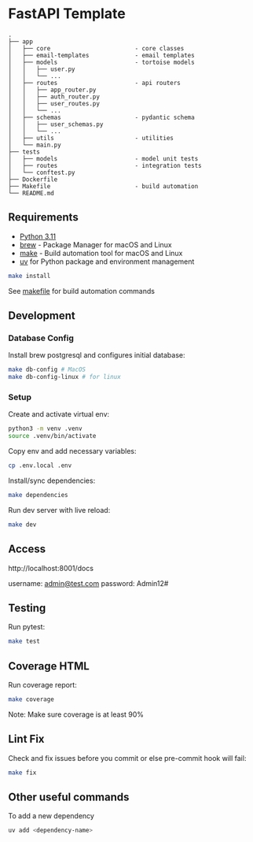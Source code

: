 # FastAPI Template

```
.
├── app
│   ├── core                        - core classes
│   ├── email-templates             - email templates
│   ├── models                      - tortoise models
│   │   ├── user.py
│   │   └── ...
│   ├── routes                      - api routers
│   │   ├── app_router.py
│   │   ├── auth_router.py
│   │   ├── user_routes.py
│   │   └── ...
│   ├── schemas                     - pydantic schema
│   │   ├── user_schemas.py
│   │   └── ...
│   ├── utils                       - utilities
│   └── main.py
├── tests
│   ├── models                      - model unit tests
│   ├── routes                      - integration tests
│   └── conftest.py
├── Dockerfile          
├── Makefile                        - build automation
└── README.md
```

## Requirements
* [Python 3.11](https://www.python.org/downloads/release/python-3110/)
* [brew](https://brew.sh/) - Package Manager for macOS and Linux
* [make](https://formulae.brew.sh/formula/make) - Build automation tool for macOS and Linux
* [uv](https://docs.astral.sh/uv/) for Python package and environment management

    
```sh
make install
```
See [makefile](Makefile) for build automation commands


## Development

### Database Config

Install brew postgresql and configures initial database:
```sh
make db-config # MacOS
make db-config-linux # for linux
```

### Setup

Create and activate virtual env:
```sh
python3 -m venv .venv
source .venv/bin/activate
```

Copy env and add necessary variables:
```sh
cp .env.local .env
```

Install/sync dependencies:
```sh
make dependencies
```

Run dev server with live reload:
```sh
make dev
```

## Access
http://localhost:8001/docs

username: admin@test.com
password: Admin12#


## Testing

Run pytest:
```sh
make test
```

## Coverage HTML

Run coverage report:
```sh
make coverage
```
Note: Make sure coverage is at least 90%

## Lint Fix

Check and fix issues before you commit or else pre-commit hook will fail:
```sh
make fix
```

## Other useful commands

To add a new dependency
```sh
uv add <dependency-name>
```
